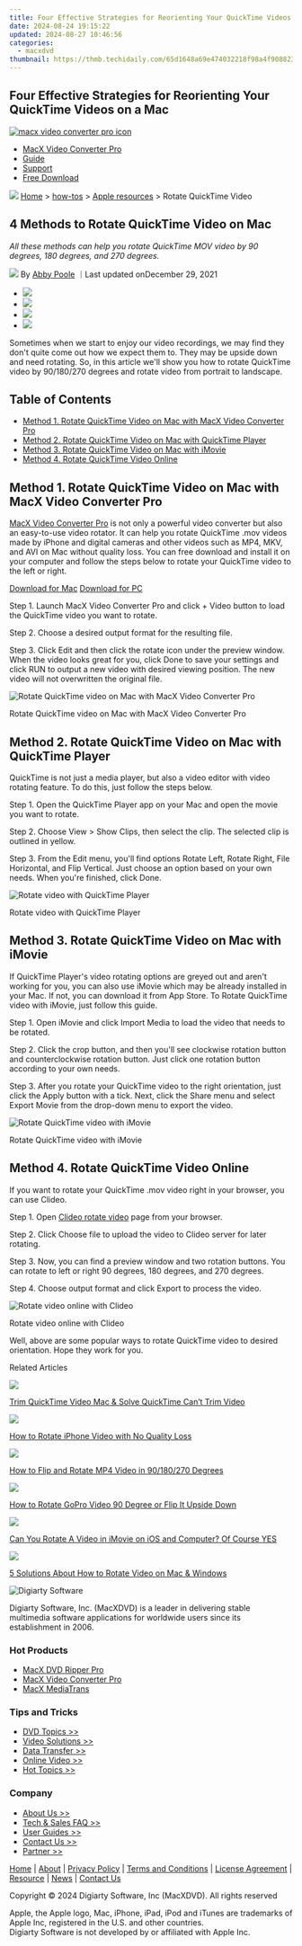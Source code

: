 ```yaml
---
title: Four Effective Strategies for Reorienting Your QuickTime Videos on a Mac
date: 2024-08-24 19:15:22
updated: 2024-08-27 10:46:56
categories:
  - macxdvd
thumbnail: https://thmb.techidaily.com/65d1648a69e474032218f98a4f9088236faaaabb296646cc458aad0041a1d229.png
---
```


## Four Effective Strategies for Reorienting Your QuickTime Videos on a Mac

[![macx video converter pro icon](https://www.macxdvd.com/mac-dvd-video-converter-how-to/../image-style/new-seo/icon11.png)](https://tools.techidaily.com/macxdvd/products/)

* [MacX Video Converter Pro](https://tools.techidaily.com/macxdvd/products/)
* [Guide](https://tools.techidaily.com/macxdvd/products/)
* [Support](https://tools.techidaily.com/macxdvd/products/)
* [Free Download](https://tools.techidaily.com/macxdvd/products/)



![](https://www.macxdvd.com/mac-dvd-video-converter-how-to/../image-style/new-seo/icon7.png) [Home](https://tools.techidaily.com/macxdvd/products/) \> [how-tos](https://tools.techidaily.com/macxdvd/products/) \> [Apple resources](https://tools.techidaily.com/macxdvd/products/) \> Rotate QuickTime Video 

## 4 Methods to Rotate QuickTime Video on Mac



_All these methods can help you rotate QuickTime MOV video by 90 degrees, 180 degrees, and 270 degrees._ 

![](https://www.macxdvd.com/mac-dvd-video-converter-how-to/../image-style/new-seo/icon6.png) By [Abby Poole](https://www.linkedin.com/in/abby-poole-6822b0104/) ｜Last updated onDecember 29, 2021 

* [![](https://www.macxdvd.com/mac-dvd-video-converter-how-to/../image-style/new-seo/share-fa.jpg)](https://www.facebook.com/sharer/sharer.php?u=https://www.macxdvd.com/mac-dvd-video-converter-how-to/rotate-quicktime-video.htm)
* [![](https://www.macxdvd.com/mac-dvd-video-converter-how-to/../image-style/new-seo/share-tw.jpg)](https://twitter.com/intent/tweet?url=https://www.macxdvd.com/mac-dvd-video-converter-how-to/rotate-quicktime-video.htm)
* [![](https://www.macxdvd.com/mac-dvd-video-converter-how-to/../image-style/new-seo/share-email.jpg)](https://www.macxdvd.com/mac-dvd-video-converter-how-to/mailto:info@example.com?&subject=&body=https://www.macxdvd.com/mac-dvd-video-converter-how-to/rotate-quicktime-video.htm)
* [![](https://www.macxdvd.com/mac-dvd-video-converter-how-to/../image-style/new-seo/share-in.jpg)](https://www.linkedin.com/shareArticle?mini=true&url=https://www.macxdvd.com/mac-dvd-video-converter-how-to/rotate-quicktime-video.htm&title=&summary=https://www.macxdvd.com/mac-dvd-video-converter-how-to/rotate-quicktime-video.htm&source=)

Sometimes when we start to enjoy our video recordings, we may find they don't quite come out how we expect them to. They may be upside down and need rotating. So, in this article we'll show you how to rotate QuickTime video by 90/180/270 degrees and rotate video from portrait to landscape. 

## Table of Contents 

* [Method 1\. Rotate QuickTime Video on Mac with MacX Video Converter Pro](https://tools.techidaily.com/macxdvd/products/)
* [Method 2\. Rotate QuickTime Video on Mac with QuickTime Player](https://tools.techidaily.com/macxdvd/products/)
* [Method 3\. Rotate QuickTime Video on Mac with iMovie](https://tools.techidaily.com/macxdvd/products/)
* [Method 4\. Rotate QuickTime Video Online](https://tools.techidaily.com/macxdvd/products/)

## Method 1\. Rotate QuickTime Video on Mac with MacX Video Converter Pro 

[MacX Video Converter Pro](https://tools.techidaily.com/macxdvd/products/) is not only a powerful video converter but also an easy-to-use video rotator. It can help you rotate QuickTime .mov videos made by iPhone and digital cameras and other videos such as MP4, MKV, and AVI on Mac without quality loss. You can free download and install it on your computer and follow the steps below to rotate your QuickTime video to the left or right.

[Download for Mac](https://tools.techidaily.com/macxdvd/products/) [Download for PC](https://tools.techidaily.com/macxdvd/products/) 

Step 1\. Launch MacX Video Converter Pro and click + Video button to load the QuickTime video you want to rotate.

Step 2\. Choose a desired output format for the resulting file.

Step 3\. Click Edit and then click the rotate icon under the preview window. When the video looks great for you, click Done to save your settings and click RUN to output a new video with desired viewing position. The new video will not overwritten the original file. 

![Rotate QuickTime video on Mac with MacX Video Converter Pro](https://www.macxdvd.com/mac-dvd-video-converter-how-to/article-image/mvcp-rotate-video.jpg) 

Rotate QuickTime video on Mac with MacX Video Converter Pro

## Method 2\. Rotate QuickTime Video on Mac with QuickTime Player

QuickTime is not just a media player, but also a video editor with video rotating feature. To do this, just follow the steps below. 

Step 1\. Open the QuickTime Player app on your Mac and open the movie you want to rotate.

Step 2\. Choose View > Show Clips, then select the clip. The selected clip is outlined in yellow.

Step 3\. From the Edit menu, you'll find options Rotate Left, Rotate Right, File Horizontal, and Flip Vertical. Just choose an option based on your own needs. When you're finished, click Done.

![Rotate video with QuickTime Player](https://www.macxdvd.com/mac-dvd-video-converter-how-to/article-image/quicktime-rotate.jpg) 

Rotate video with QuickTime Player

## Method 3\. Rotate QuickTime Video on Mac with iMovie

If QuickTime Player's video rotating options are greyed out and aren't working for you, you can also use iMovie which may be already installed in your Mac. If not, you can download it from App Store. To Rotate QuickTime video with iMovie, just follow this guide.

Step 1\. Open iMovie and click Import Media to load the video that needs to be rotated.

Step 2\. Click the crop button, and then you'll see clockwise rotation button and counterclockwise rotation button. Just click one rotation button according to your own needs. 

Step 3\. After you rotate your QuickTime video to the right orientation, just click the Apply button with a tick. Next, click the Share menu and select Export Movie from the drop-down menu to export the video.

![Rotate QuickTime video with iMovie](https://www.macxdvd.com/mac-dvd-video-converter-how-to/../mac-video-converter-pro/article-image/rotate2.jpg) 

Rotate QuickTime video with iMovie

## Method 4\. Rotate QuickTime Video Online 

If you want to rotate your QuickTime .mov video right in your browser, you can use Clideo.

Step 1\. Open [Clideo rotate video](https://clideo.com/rotate-video) page from your browser.

Step 2\. Click Choose file to upload the video to Clideo server for later rotating.

Step 3\. Now, you can find a preview window and two rotation buttons. You can rotate to left or right 90 degrees, 180 degrees, and 270 degrees. 

Step 4\. Choose output format and click Export to process the video.

![Rotate video online with Clideo](https://www.macxdvd.com/mac-dvd-video-converter-how-to/article-image/rotate-video-online-with-clideo.jpg) 

Rotate video online with Clideo

Well, above are some popular ways to rotate QuickTime video to desired orientation. Hope they work for you.



Related Articles

![](https://www.macxdvd.com/mac-dvd-video-converter-how-to/../image-style/new-seo/pic7.jpg)

[Trim QuickTime Video Mac & Solve QuickTime Can’t Trim Video](https://tools.techidaily.com/macxdvd/products/) 

![](https://www.macxdvd.com/mac-dvd-video-converter-how-to/../image-style/new-seo/pic6.jpg)

[How to Rotate iPhone Video with No Quality Loss](https://tools.techidaily.com/macxdvd/products/) 

![](https://www.macxdvd.com/mac-dvd-video-converter-how-to/../image-style/new-seo/pic5.jpg)

[How to Flip and Rotate MP4 Video in 90/180/270 Degrees](https://tools.techidaily.com/macxdvd/products/) 

![](https://www.macxdvd.com/mac-dvd-video-converter-how-to/../image-style/new-seo/pic4.jpg)

[How to Rotate GoPro Video 90 Degree or Flip It Upside Down](https://tools.techidaily.com/macxdvd/products/) 

![](https://www.macxdvd.com/mac-dvd-video-converter-how-to/../image-style/new-seo/pic3.jpg)

[Can You Rotate A Video in iMovie on iOS and Computer? Of Course YES](https://tools.techidaily.com/macxdvd/products/) 

![](https://www.macxdvd.com/mac-dvd-video-converter-how-to/../image-style/new-seo/pic2.jpg)

[5 Solutions About How to Rotate Video on Mac & Windows](https://tools.techidaily.com/macxdvd/products/) 



![Digiarty Software](https://www.macxdvd.com/mac-dvd-video-converter-how-to/../icon/logo.png) 

Digiarty Software, Inc. (MacXDVD) is a leader in delivering stable multimedia software applications for worldwide users since its establishment in 2006.

### Hot Products

* [MacX DVD Ripper Pro](https://tools.techidaily.com/macxdvd/products/)
* [MacX Video Converter Pro](https://tools.techidaily.com/macxdvd/products/)
* [MacX MediaTrans](https://tools.techidaily.com/macxdvd/products/)

### Tips and Tricks

* [DVD Topics >>](https://tools.techidaily.com/macxdvd/products/)
* [Video Solutions >>](https://tools.techidaily.com/macxdvd/products/)
* [Data Transfer >>](https://tools.techidaily.com/macxdvd/products/)
* [Online Video >>](https://tools.techidaily.com/macxdvd/products/)
* [Hot Topics >>](https://tools.techidaily.com/macxdvd/products/)

### Company

* [About Us >>](https://tools.techidaily.com/macxdvd/products/)
* [Tech & Sales FAQ >>](https://tools.techidaily.com/macxdvd/products/)
* [User Guides >>](https://tools.techidaily.com/macxdvd/products/)
* [Contact Us >>](https://tools.techidaily.com/macxdvd/products/)
* [Partner >>](https://tools.techidaily.com/macxdvd/products/)



[Home](https://tools.techidaily.com/macxdvd/products/) | [About](https://tools.techidaily.com/macxdvd/products/) | [Privacy Policy](https://tools.techidaily.com/macxdvd/products/) | [Terms and Conditions](https://tools.techidaily.com/macxdvd/products/) | [License Agreement](https://tools.techidaily.com/macxdvd/products/) | [Resource](https://tools.techidaily.com/macxdvd/products/) | [News](https://tools.techidaily.com/macxdvd/products/) | [Contact Us](https://tools.techidaily.com/macxdvd/products/)

Copyright © 2024 Digiarty Software, Inc (MacXDVD). All rights reserved

Apple, the Apple logo, Mac, iPhone, iPad, iPod and iTunes are trademarks of Apple Inc, registered in the U.S. and other countries.  
 Digiarty Software is not developed by or affiliated with Apple Inc.

<ins class="adsbygoogle"
     style="display:block"
     data-ad-format="autorelaxed"
     data-ad-client="ca-pub-7571918770474297"
     data-ad-slot="1223367746"></ins>



<ins class="adsbygoogle"
     style="display:block"
     data-ad-client="ca-pub-7571918770474297"
     data-ad-slot="8358498916"
     data-ad-format="auto"
     data-full-width-responsive="true"></ins>
